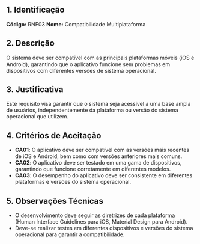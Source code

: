 ## 1. Identificação

**Código:** RNF03
**Nome:** Compatibilidade Multiplataforma

## 2. Descrição

O sistema deve ser compatível com as principais plataformas móveis (iOS e Android), garantindo que o aplicativo funcione sem problemas em dispositivos com diferentes versões de sistema operacional.

## 3. Justificativa

Este requisito visa garantir que o sistema seja acessível a uma base ampla de usuários, independentemente da plataforma ou versão do sistema operacional que utilizem.

## 4. Critérios de Aceitação

- **CA01**: O aplicativo deve ser compatível com as versões mais recentes de iOS e Android, bem como com versões anteriores mais comuns.
- **CA02**: O aplicativo deve ser testado em uma gama de dispositivos, garantindo que funcione corretamente em diferentes modelos.
- **CA03**: O desempenho do aplicativo deve ser consistente em diferentes plataformas e versões do sistema operacional.

## 5. Observações Técnicas

- O desenvolvimento deve seguir as diretrizes de cada plataforma (Human Interface Guidelines para iOS, Material Design para Android).
- Deve-se realizar testes em diferentes dispositivos e versões do sistema operacional para garantir a compatibilidade.
